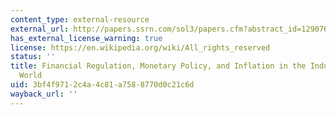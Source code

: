```yaml
---
content_type: external-resource
external_url: http://papers.ssrn.com/sol3/papers.cfm?abstract_id=1290767
has_external_license_warning: true
license: https://en.wikipedia.org/wiki/All_rights_reserved
status: ''
title: Financial Regulation, Monetary Policy, and Inflation in the Industrialized
  World
uid: 3bf4f971-2c4a-4c81-a758-8770d0c21c6d
wayback_url: ''
---
```

